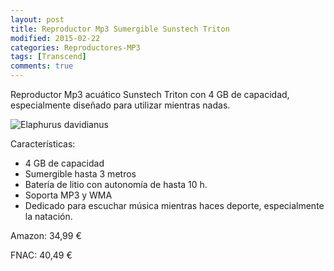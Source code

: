 ```yaml
---
layout: post
title: Reproductor Mp3 Sumergible Sunstech Triton
modified: 2015-02-22
categories: Reproductores-MP3
tags: [Transcend]
comments: true
---
```


Reproductor Mp3 acuático Sunstech Triton con 4 GB de capacidad, especialmente diseñado para utilizar mientras nadas.

![Elaphurus davidianus](http://i.imgur.com/6P3A3KU.jpg?1 "TSunstech Triton")

Características:

 - 4 GB de capacidad
 - Sumergible hasta 3 metros
 - Batería de litio con autonomía de hasta 10 h.
 - Soporta MP3 y WMA
 - Dedicado para escuchar música mientras haces deporte, especialmente la natación.



Amazon: 34,99 €

FNAC: 40,49 €